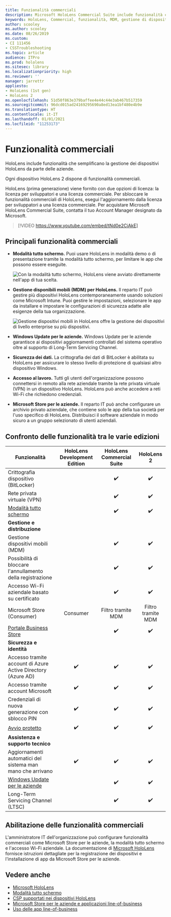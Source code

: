 ```yaml
---
title: Funzionalità commerciali
description: Microsoft HoloLens Commercial Suite include funzionalità che semplificano la gestione dei dispositivi HoloLens da parte delle aziende. I dispositivi HoloLens 2 sono dotati di funzionalità commerciali per impostazione predefinita.
keywords: HoloLens, Commercial, funzionalità, MDM, gestione di dispositivi mobili, modalità tutto schermo
author: scooley
ms.author: scooley
ms.date: 08/26/2019
ms.custom:
- CI 111456
- CSSTroubleshooting
ms.topic: article
audience: ITPro
ms.prod: hololens
ms.sitesec: library
ms.localizationpriority: high
ms.reviewer: ''
manager: jarrettr
appliesto:
- HoloLens (1st gen)
- HoloLens 2
ms.openlocfilehash: 51d50f863e379baffee4e44c44e3ab467b517359
ms.sourcegitcommit: 96dcd015ad24169295690a8ed13ea1bf480e4b9e
ms.translationtype: HT
ms.contentlocale: it-IT
ms.lasthandoff: 01/01/2021
ms.locfileid: "11253173"
---
```

# Funzionalità commerciali

HoloLens include funzionalità che semplificano la gestione dei dispositivi HoloLens da parte delle aziende.

Ogni dispositivo HoloLens 2 dispone di funzionalità commerciali.

HoloLens (prima generazione) viene fornito con due opzioni di licenza: la licenza per sviluppatori e una licenza commerciale. Per sbloccare le funzionalità commerciali di HoloLens, esegui l'aggiornamento dalla licenza per sviluppatori a una licenza commerciale. Per acquistare Microsoft HoloLens Commercial Suite, contatta il tuo Account Manager designato da Microsoft.

>[!VIDEO https://www.youtube.com/embed/tNd0e2CiAkE]

## Principali funzionalità commerciali

- **Modalità tutto schermo.** Puoi usare HoloLens in modalità demo o di presentazione tramite la modalità tutto schermo, per limitare le app che possono essere eseguite.

  ![Con la modalità tutto schermo, HoloLens viene avviato direttamente nell'app di tua scelta.](images/201608-kioskmode-400px.png)

- **Gestione disponibili mobili (MDM) per HoloLens.** Il reparto IT può gestire più dispositivi HoloLens contemporaneamente usando soluzioni come Microsoft Intune. Puoi gestire le impostazioni, selezionare le app da installare e impostare le configurazioni di sicurezza adatte alle esigenze della tua organizzazione.

  ![Gestione dispositivi mobili in HoloLens offre la gestione dei dispositivi di livello enterprise su più dispositivi.](images/201608-enterprisemanagement-400px.png)

- **Windows Update per le aziende.** Windows Update per le aziende garantisce ai dispositivi aggiornamenti controllati del sistema operativo oltre al supporto di Long-Term Servicing Channel.
- **Sicurezza dei dati.** La crittografia dei dati di BitLocker è abilitata su HoloLens per assicurare lo stesso livello di protezione di qualsiasi altro dispositivo Windows.
- **Accesso al lavoro.** Tutti gli utenti dell'organizzazione possono connettersi in remoto alla rete aziendale tramite la rete privata virtuale (VPN) in un dispositivo HoloLens. HoloLens può anche accedere a reti Wi-Fi che richiedono credenziali.
- **Microsoft Store per le aziende.** Il reparto IT può anche configurare un archivio privato aziendale, che contiene solo le app della tua società per l'uso specifico di HoloLens. Distribuisci il software aziendale in modo sicuro a un gruppo selezionato di utenti aziendali.

## Confronto delle funzionalità tra le varie edizioni

|Funzionalità |HoloLens Development Edition |HoloLens Commercial Suite |HoloLens 2 |
|---|:---:|:---:|:---:|
|Crittografia dispositivo (BitLocker) | |✔️ |✔️ |
|Rete privata virtuale (VPN) | |✔️ |✔️ |
|[Modalità tutto schermo](hololens-kiosk.md) | |✔️ |✔️ |
|**Gestione e distribuzione** | | | |
|Gestione dispositivi mobili (MDM) | |✔️ |✔️ |
|Possibilità di bloccare l'annullamento della registrazione | |✔️ |✔️ |
|Accesso Wi-Fi aziendale basato su certificato | |✔️ |✔️ |
|Microsoft Store (Consumer) |Consumer |Filtro tramite MDM |Filtro tramite MDM |
|[Portale Business Store](https://docs.microsoft.com/microsoft-store/working-with-line-of-business-apps) | |✔️ |✔️ |
|**Sicurezza e identità** | | | |
|Accesso tramite account di Azure Active Directory (Azure AD) |✔️ |✔️ |✔️ |
|Accesso tramite account Microsoft |✔️ |✔️ |✔️ |
|Credenziali di nuova generazione con sblocco PIN |✔️ |✔️ |✔️ |
|[Avvio protetto](https://docs.microsoft.com/windows-hardware/design/device-experiences/oem-secure-boot) |✔️ |✔️ |✔️ |
|**Assistenza e supporto tecnico** | | | |
|Aggiornamenti automatici del sistema man mano che arrivano |✔️ |✔️ |✔️ |
|[Windows Update per le aziende](https://docs.microsoft.com/windows/deployment/update/waas-manage-updates-wufb) | |✔️ |✔️ |
|Long-Term Servicing Channel (LTSC) | |✔️ |✔️ |

## Abilitazione delle funzionalità commerciali

L'amministratore IT dell'organizzazione può configurare funzionalità commerciali come Microsoft Store per le aziende, la modalità tutto schermo e l'accesso Wi-Fi aziendale. La documentazione di [Microsoft HoloLens](index.yml) fornisce istruzioni dettagliate per la registrazione dei dispositivi e l'installazione di app da Microsoft Store per le aziende.

## Vedere anche

- [Microsoft HoloLens](index.yml)
- [Modalità tutto schermo](hololens-kiosk.md)
- [CSP supportati nei dispositivi HoloLens](/windows/client-management/mdm/configuration-service-provider-reference#csps-supported-in-hololens-devices)
- [Microsoft Store per le aziende e applicazioni line-of-business](https://blogs.technet.microsoft.com/sbucci/2016/04/13/windows-store-for-business-and-line-of-business-applications/)
- [Uso delle app line-of-business](/microsoft-store/working-with-line-of-business-apps)
